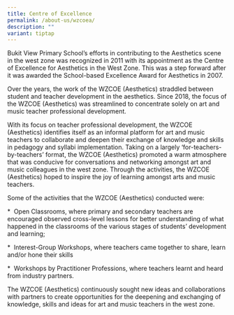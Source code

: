```yaml
---
title: Centre of Excellence
permalink: /about-us/wzcoea/
description: ""
variant: tiptap
---
```

Bukit View Primary School’s efforts in contributing to the Aesthetics scene in the west zone was recognized in 2011 with its appointment as the Centre of Excellence for Aesthetics in the West Zone. This was a step forward after it was awarded the School-based Excellence Award for Aesthetics in 2007.  

  

Over the years, the work of the WZCOE (Aesthetics) straddled between student and teacher development in the aesthetics. Since 2018, the focus of the WZCOE (Aesthetics) was streamlined to concentrate solely on art and music teacher professional development. 

With its focus on teacher professional development, the WZCOE (Aesthetics) identifies itself as an informal platform for art and music teachers to collaborate and deepen their exchange of knowledge and skills in pedagogy and syllabi implementation. Taking on a largely ‘for-teachers-by-teachers’ format, the WZCOE (Aesthetics) promoted a warm atmosphere that was conducive for conversations and networking amongst art and music colleagues in the west zone. Through the activities, the WZCOE (Aesthetics) hoped to inspire the joy of learning amongst arts and music teachers.

Some of the activities that the WZCOE (Aesthetics) conducted were:

\*  Open Classrooms, where primary and secondary teachers are encouraged observed cross-level lessons for better understanding of what happened in the classrooms of the various stages of students’ development and learning;

\*  Interest-Group Workshops, where teachers came together to share, learn and/or hone their skills

\*  Workshops by Practitioner Professions, where teachers learnt and heard from industry partners.  

The WZCOE (Aesthetics) continuously sought new ideas and collaborations with partners to create opportunities for the deepening and exchanging of knowledge, skills and ideas for art and music teachers in the west zone.